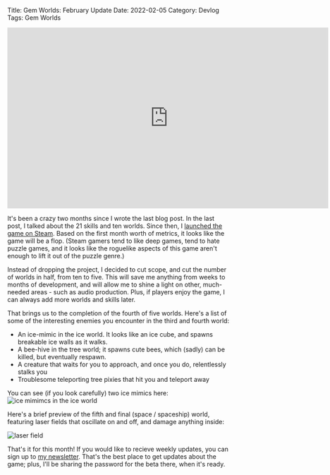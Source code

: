 Title: Gem Worlds: February Update
Date: 2022-02-05
Category: Devlog
Tags: Gem Worlds

<iframe width="728" height="410" src="https://www.youtube.com/embed/xEfzhZbWVms" title="YouTube video player" frameborder="0" allow="accelerometer; autoplay; clipboard-write; encrypted-media; gyroscope; picture-in-picture" allowfullscreen></iframe>

It's been a crazy two months since I wrote the last blog post. In the last post, I talked about the 21 skills and ten worlds. Since then, I [launched the game on Steam](https://store.steampowered.com/app/1858760?utm_source=blog). Based on the first month worth of metrics, it looks like the game will be a flop. (Steam gamers tend to like deep games, tend to hate puzzle games, and it looks like the roguelike aspects of this game aren't enough to lift it out of the puzzle genre.)

Instead of dropping the project, I decided to cut scope, and cut the number of worlds in half, from ten to five. This will save me anything from weeks to months of development, and will allow me to shine a light on other, much-needed areas - such as audio production. Plus, if players enjoy the game, I can always add more worlds and skills later.

That brings us to the completion of the fourth of five worlds. Here's a list of some of the interesting enemies you encounter in the third and fourth world:

- An ice-mimic in the ice world. It looks like an ice cube, and spawns breakable ice walls as it walks.
- A bee-hive in the tree world; it spawns cute bees, which (sadly) can be killed, but eventually respawn.
- A creature that waits for you to approach, and once you do, relentlessly stalks you
- Troublesome teleporting tree pixies that hit you and teleport away

You can see (if you look carefully) two ice mimics here: ![ice mimimcs in the ice world](https://pbs.twimg.com/media/FJvTkb2XEAAXkjZ?format=jpg&name=large)

Here's a brief preview of the fifth and final (space / spaceship) world, featuring laser fields that oscillate on and off, and damage anything inside:

![laser field](https://i.imgur.com/z56vkiD.png)

That's it for this month! If you would like to recieve weekly updates, you can sign up to [my newsletter](https://www.getrevue.co/profile/deengames). That's the best place to get updates about the game; plus, I'll be sharing the password for the beta there, when it's ready.